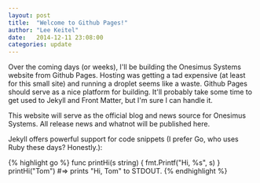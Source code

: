 ```yaml
---
layout: post
title:  "Welcome to Github Pages!"
author: "Lee Keitel"
date:   2014-12-11 23:08:00
categories: update
---
```

Over the coming days (or weeks), I'll be building the Onesimus Systems website from Github Pages. Hosting was getting a tad
expensive (at least for this small site) and running a droplet seems like a waste. Github Pages should serve as a nice platform
for building. It'll probably take some time to get used to Jekyll and Front Matter, but I'm sure I can handle it.

This website will serve as the official blog and news source for Onesimus Systems. All release news and whatnot will be
published here.

Jekyll offers powerful support for code snippets (I prefer Go, who uses Ruby these days? Honestly.):

{% highlight go %}
func printHi(s string) {
    fmt.Printf("Hi, %s", s)
}
printHi("Tom")
#=> prints "Hi, Tom" to STDOUT.
{% endhighlight %}
